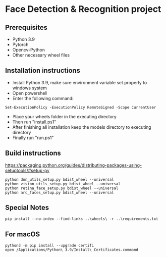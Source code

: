 # Face Detection & Recognition project
## Prerequisites
- Python 3.9
- Pytorch
- Opencv-Python
- Other necessary wheel files

## Installation instructions
- Install Python 3.9, make sure environment variable set properly to windows system
- Open powershell
- Enter the following command:
```
Set-ExecutionPolicy -ExecutionPolicy RemoteSigned -Scope CurrentUser
```
- Place your wheels folder in the executing directory
- Then run "install.ps1"
- After finishing all installation keep the models directory to executing directory
- Finally run "run.ps1"

## Build instructions
https://packaging.python.org/guides/distributing-packages-using-setuptools/#setup-py
```
python dnn_utils_setup.py bdist_wheel --universal
python vision_utils_setup.py bdist_wheel --universal
python retina_face_setup.py bdist_wheel --universal
python arc_faces_setup.py bdist_wheel --universal
```

## Special Notes
```
pip install --no-index --find-links ..\wheels\ -r ..\requirements.txt
```

## For macOS
```
python3 -m pip install --upgrade certifi
open /Applications/Python\ 3.9/Install\ Certificates.command
```